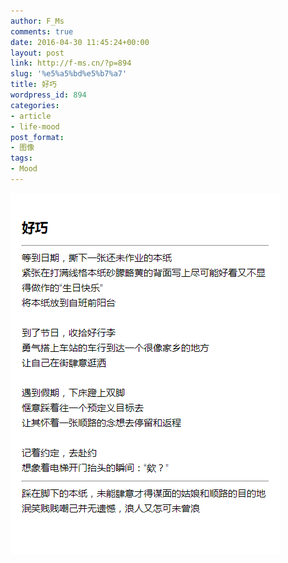 ```yaml
---
author: F_Ms
comments: true
date: 2016-04-30 11:45:24+00:00
layout: post
link: http://f-ms.cn/?p=894
slug: '%e5%a5%bd%e5%b7%a7'
title: 好巧
wordpress_id: 894
categories:
- article
- life-mood
post_format:
- 图像
tags:
- Mood
---
```


![好巧](/img/post/wp/2016/04/好巧.png)
